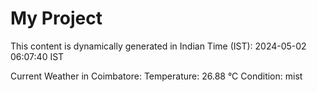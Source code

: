 # My Project

This content is dynamically generated in Indian Time (IST): 2024-05-02 06:07:40 IST


Current Weather in Coimbatore:
Temperature: 26.88 °C
Condition: mist
